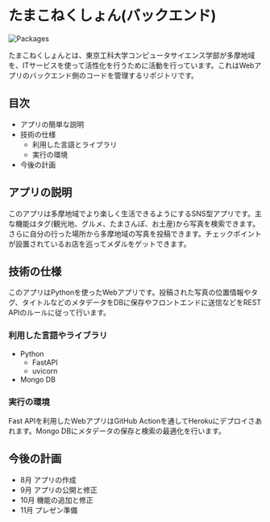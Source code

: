 # たまこねくしょん(バックエンド)

![Packages](https://img.shields.io/github/languages/code-size/C0A21130/tama-connection)

たまこねくしょんとは、東京工科大学コンピュータサイエンス学部が多摩地域を、ITサービスを使って活性化を行うために活動を行っています。これはWebアプリのバックエンド側のコードを管理するリポジトリです。

## 目次
- アプリの簡単な説明
- 技術の仕様
    - 利用した言語とライブラリ
    - 実行の環境
- 今後の計画

## アプリの説明
このアプリは多摩地域でより楽しく生活できるようにするSNS型アプリです。主な機能はタグ(観光地、グルメ、たまさんぽ、お土産)から写真を検索できます。さらに自分の行った場所から多摩地域の写真を投稿できます。チェックポイントが設置されているお店を巡ってメダルをゲットできます。

## 技術の仕様
このアプリはPythonを使ったWebアプリです。投稿された写真の位置情報やタグ、タイトルなどのメタデータをDBに保存やフロントエンドに送信などをREST APIのルールに従って行います。

### 利用した言語やライブラリ
- Python
    - FastAPI
    - uvicorn
- Mongo DB

### 実行の環境
Fast APIを利用したWebアプリはGitHub Actionを通してHerokuにデプロイさあれます。Mongo DBにメタデータの保存と検索の最適化を行います。

## 今後の計画
- 8月 アプリの作成
- 9月 アプリの公開と修正
- 10月 機能の追加と修正
- 11月 プレゼン準備